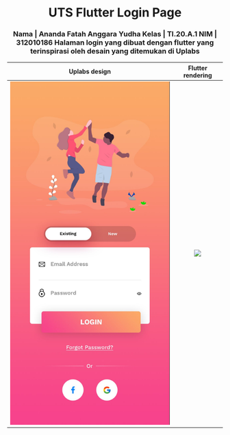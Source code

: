 <h1 align="center">UTS Flutter Login Page</h1>

<h3 align="center">
Nama        |  Ananda Fatah Anggara Yudha
Kelas       |  TI.20.A.1
NIM         |  312010186
Halaman login yang dibuat dengan flutter yang terinspirasi oleh desain yang ditemukan di Uplabs
</h3>

Uplabs design        |  Flutter rendering
:-------------------------:|:-------------------------:
![original-design](./github/template.jpg)  |   ![](./github/login.gif)
